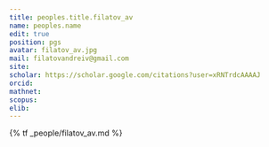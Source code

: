 ```yaml
---
title: peoples.title.filatov_av
name: peoples.name
edit: true
position: pgs
avatar: filatov_av.jpg
mail: filatovandreiv@gmail.com
site:
scholar: https://scholar.google.com/citations?user=xRNTrdcAAAAJ
orcid:
mathnet:
scopus:
elib:
---
```


{% tf _people/filatov_av.md %}
